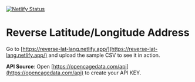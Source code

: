 [![Netlify Status](https://api.netlify.com/api/v1/badges/b7737387-920c-408e-868e-e54ecbcae915/deploy-status)](https://reverse-lat-lang.netlify.app/)

# Reverse Latitude/Longitude Address
Go to [https://reverse-lat-lang.netlify.app/](https://reverse-lat-lang.netlify.app/) and upload the sample CSV to see it in action.

**API Source**:
Open [https://opencagedata.com/api](https://opencagedata.com/api) to create your API KEY.
